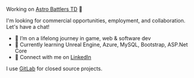  Working on [Astro Battlers TD](https://store.steampowered.com/app/1728980/Astro_Battlers_TD/) 🤩
 
 I'm looking for commercial opportunities, employment, and collaboration. Let's have a chat!

- 👀 I’m on a lifelong journey in game, web & software dev 
- 🌱 Currently learning Unreal Engine, Azure, MySQL, Bootstrap, ASP.Net Core
- 💯 Connect with me on [LinkedIn](https://www.linkedin.com/in/rene-schwartz-732a8649/)

I use [GitLab](https://gitlab.com/Rene_) for closed source projects.
